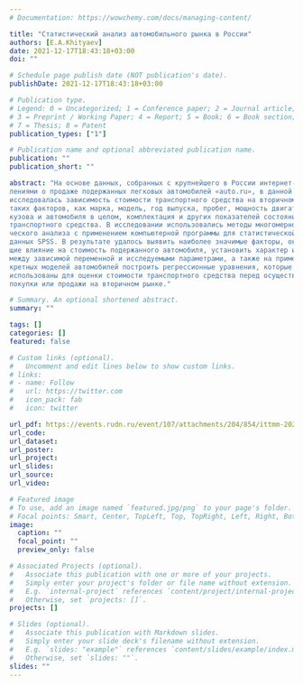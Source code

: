 ```yaml
---
# Documentation: https://wowchemy.com/docs/managing-content/

title: "Статистический анализ автомобильного рынка в России"
authors: [E.A.Khityaev]
date: 2021-12-17T18:43:18+03:00
doi: ""

# Schedule page publish date (NOT publication's date).
publishDate: 2021-12-17T18:43:18+03:00

# Publication type.
# Legend: 0 = Uncategorized; 1 = Conference paper; 2 = Journal article;
# 3 = Preprint / Working Paper; 4 = Report; 5 = Book; 6 = Book section;
# 7 = Thesis; 8 = Patent
publication_types: ["1"]

# Publication name and optional abbreviated publication name.
publication: ""
publication_short: ""

abstract: "На основе данных, собранных с крупнейшего в России интернет-портала с объяв-
лениями о продаже подержанных легковых автомобилей «auto.ru», в данной работе
исследовалась зависимость стоимости транспортного средства на вторичном рынке от
таких факторов, как марка, модель, год выпуска, пробег, мощность двигателя, состояние
кузова и автомобиля в целом, комплектация и других показателей состояния и качества
транспортного средства. В исследовании использовались методы многомерного статисти-
ческого анализа с применением компьютерной программы для статистической обработки
данных SPSS. В результате удалось выявить наиболее значимые факторы, оказываю-
щие влияние на стоимость подержанного автомобиля, установить характер и силу связи
между зависимой переменной и исследуемыми параметрами, а также на примере кон-
кретных моделей автомобилей построить регрессионные уравнения, которые могут быть
использованы для оценки стоимости транспортного средства перед осуществлением его
покупки или продажи на вторичном рынке."

# Summary. An optional shortened abstract.
summary: ""

tags: []
categories: []
featured: false

# Custom links (optional).
#   Uncomment and edit lines below to show custom links.
# links:
# - name: Follow
#   url: https://twitter.com
#   icon_pack: fab
#   icon: twitter

url_pdf: https://events.rudn.ru/event/107/attachments/204/854/ittmm-2021%2Bcover.pdf
url_code:
url_dataset:
url_poster:
url_project:
url_slides:
url_source:
url_video:

# Featured image
# To use, add an image named `featured.jpg/png` to your page's folder. 
# Focal points: Smart, Center, TopLeft, Top, TopRight, Left, Right, BottomLeft, Bottom, BottomRight.
image:
  caption: ""
  focal_point: ""
  preview_only: false

# Associated Projects (optional).
#   Associate this publication with one or more of your projects.
#   Simply enter your project's folder or file name without extension.
#   E.g. `internal-project` references `content/project/internal-project/index.md`.
#   Otherwise, set `projects: []`.
projects: []

# Slides (optional).
#   Associate this publication with Markdown slides.
#   Simply enter your slide deck's filename without extension.
#   E.g. `slides: "example"` references `content/slides/example/index.md`.
#   Otherwise, set `slides: ""`.
slides: ""
---
```


